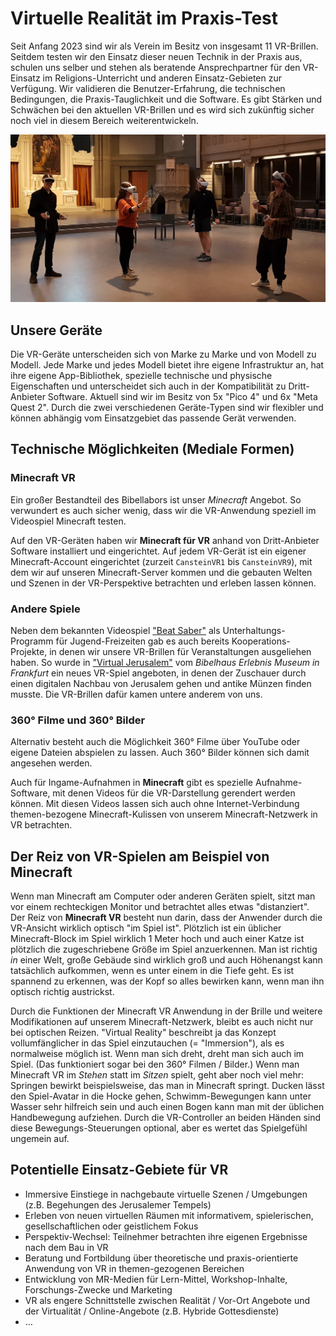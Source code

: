 # Virtuelle Realität im Praxis-Test

Seit Anfang 2023 sind wir als Verein im Besitz von insgesamt 11 VR-Brillen. Seitdem testen wir den Einsatz dieser neuen Technik in der Praxis aus, schulen uns selber und stehen als beratende Ansprechpartner für den VR-Einsatz im Religions-Unterricht und anderen Einsatz-Gebieten zur Verfügung. Wir validieren die Benutzer-Erfahrung, die technischen Bedingungen, die Praxis-Tauglichkeit und die Software. Es gibt Stärken und Schwächen bei den aktuellen VR-Brillen und es wird sich zukünftig sicher noch viel in diesem Bereich weiterentwickeln.

![VR-Test](images/vr/Foto_160552_VR-Test.jpg)

## Unsere Geräte

Die VR-Geräte unterscheiden sich von Marke zu Marke und von Modell zu Modell. Jede Marke und jedes Modell bietet ihre eigene Infrastruktur an, hat ihre eigene App-Bibliothek, spezielle technische und physische Eigenschaften und unterscheidet sich auch in der Kompatibilität zu Dritt-Anbieter Software. Aktuell sind wir im Besitz von 5x "Pico 4" und 6x "Meta Quest 2". Durch die zwei verschiedenen Geräte-Typen sind wir flexibler und können abhängig vom Einsatzgebiet das passende Gerät verwenden.

## Technische Möglichkeiten (Mediale Formen)

### Minecraft VR

Ein großer Bestandteil des Bibellabors ist unser _Minecraft_ Angebot. So verwundert es auch sicher wenig, dass wir die VR-Anwendung speziell im Videospiel Minecraft testen.

Auf den VR-Geräten haben wir **Minecraft für VR** anhand von Dritt-Anbieter Software installiert und eingerichtet. Auf jedem VR-Gerät ist ein eigener Minecraft-Account eingerichtet (zurzeit `CansteinVR1` bis `CansteinVR9`), mit dem wir auf unseren Minecraft-Server kommen und die gebauten Welten und Szenen in der VR-Perspektive betrachten und erleben lassen können.

### Andere Spiele

Neben dem bekannten Videospiel ["Beat Saber"](https://beatsaber.com) als Unterhaltungs-Programm für Jugend-Freizeiten gab es auch bereits Kooperations-Projekte, in denen wir unsere VR-Brillen für Veranstaltungen ausgeliehen haben. So wurde in ["Virtual Jerusalem"](https://www.bibelhaus-frankfurt.de/de/ausstellungen/virtual-jerusalem) vom _Bibelhaus Erlebnis Museum in Frankfurt_ ein neues VR-Spiel angeboten, in denen der Zuschauer durch einen digitalen Nachbau von Jerusalem gehen und antike Münzen finden musste. Die VR-Brillen dafür kamen untere anderem von uns.

### 360° Filme und 360° Bilder

Alternativ besteht auch die Möglichkeit 360° Filme über YouTube oder eigene Dateien abspielen zu lassen. Auch 360° Bilder können sich damit angesehen werden.

Auch für Ingame-Aufnahmen in **Minecraft** gibt es spezielle Aufnahme-Software, mit denen Videos für die VR-Darstellung gerendert werden können. Mit diesen Videos lassen sich auch ohne Internet-Verbindung themen-bezogene Minecraft-Kulissen von unserem Minecraft-Netzwerk in VR betrachten.

## Der Reiz von VR-Spielen am Beispiel von Minecraft

Wenn man Minecraft am Computer oder anderen Geräten spielt, sitzt man vor einem rechteckigen Monitor und betrachtet alles etwas "distanziert". Der Reiz von **Minecraft VR** besteht nun darin, dass der Anwender durch die VR-Ansicht wirklich optisch "im Spiel ist". Plötzlich ist ein üblicher Minecraft-Block im Spiel wirklich 1 Meter hoch und auch einer Katze ist plötzlich die zugeschriebene Größe im Spiel anzuerkennen. Man ist richtig _in_ einer Welt, große Gebäude sind wirklich groß und auch Höhenangst kann tatsächlich aufkommen, wenn es unter einem in die Tiefe geht. Es ist spannend zu erkennen, was der Kopf so alles bewirken kann, wenn man ihn optisch richtig austrickst.

Durch die Funktionen der Minecraft VR Anwendung in der Brille und weitere Modifikationen auf unserem Minecraft-Netzwerk, bleibt es auch nicht nur bei optischen Reizen. "Virtual Reality" beschreibt ja das Konzept vollumfänglicher in das Spiel einzutauchen (= "Immersion"), als es normalweise möglich ist. Wenn man sich dreht, dreht man sich auch im Spiel. (Das funktioniert sogar bei den 360° Filmen / Bilder.) Wenn man Minecraft VR im _Stehen_ statt im _Sitzen_ spielt, geht aber noch viel mehr: Springen bewirkt beispielsweise, das man in Minecraft springt. Ducken lässt den Spiel-Avatar in die Hocke gehen, Schwimm-Bewegungen kann unter Wasser sehr hilfreich sein und auch einen Bogen kann man mit der üblichen Handbewegung aufziehen. Durch die VR-Controller an beiden Händen sind diese Bewegungs-Steuerungen optional, aber es wertet das Spielgefühl ungemein auf.

## Potentielle Einsatz-Gebiete für VR

- Immersive Einstiege in nachgebaute virtuelle Szenen / Umgebungen (z.B. Begehungen des Jerusalemer Tempels)
- Erleben von neuen virtuellen Räumen mit informativem, spielerischen, gesellschaftlichen oder geistlichem Fokus
- Perspektiv-Wechsel: Teilnehmer betrachten ihre eigenen Ergebnisse nach dem Bau in VR
- Beratung und Fortbildung über theoretische und praxis-orientierte Anwendung von VR in themen-gezogenen Bereichen
- Entwicklung von MR-Medien für Lern-Mittel, Workshop-Inhalte, Forschungs-Zwecke und Marketing
- VR als engere Schnittstelle zwischen Realität / Vor-Ort Angebote und der Virtualität / Online-Angebote (z.B. Hybride Gottesdienste)
- …